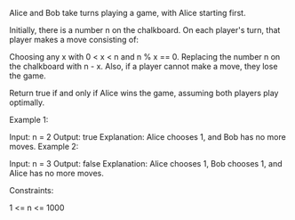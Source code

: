 Alice and Bob take turns playing a game, with Alice starting first.

Initially, there is a number n on the chalkboard. On each player's turn, that player makes a move consisting of:

Choosing any x with 0 < x < n and n % x == 0.
Replacing the number n on the chalkboard with n - x.
Also, if a player cannot make a move, they lose the game.

Return true if and only if Alice wins the game, assuming both players play optimally.

Example 1:

Input: n = 2
Output: true
Explanation: Alice chooses 1, and Bob has no more moves.
Example 2:

Input: n = 3
Output: false
Explanation: Alice chooses 1, Bob chooses 1, and Alice has no more moves.

Constraints:

1 <= n <= 1000